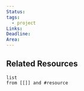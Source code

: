 ```yaml
---
Status: 
tags:
  - project
Links: 
Deadline: 
Area:
---
```

## Related Resources
```dataview
list
from [[]] and #resource
```
